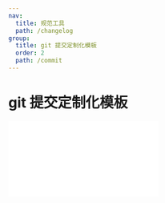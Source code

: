 ```yaml
---
nav:
  title: 规范工具
  path: /changelog
group:
  title: git 提交定制化模板
  order: 2
  path: /commit
---
```


# git 提交定制化模板

<embed src="../readme.md"></embed>
